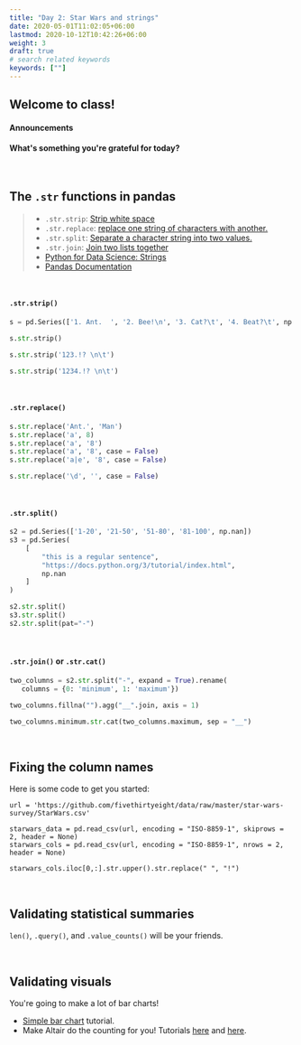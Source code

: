 ```yaml
---
title: "Day 2: Star Wars and strings"
date: 2020-05-01T11:02:05+06:00
lastmod: 2020-10-12T10:42:26+06:00
weight: 3
draft: true
# search related keywords
keywords: [""]
---
```


## Welcome to class!
#### Announcements
#### What's something you're grateful for today?

<br>

## The `.str` functions in pandas

> - `.str.strip`: [Strip white space](https://pandas.pydata.org/pandas-docs/stable/reference/api/pandas.Series.str.strip.html)
> - `.str.replace`: [replace one string of characters with another.](https://pandas.pydata.org/pandas-docs/stable/reference/api/pandas.Series.str.replace.html)
> - `.str.split`: [Separate a character string into two values.](https://pandas.pydata.org/pandas-docs/stable/reference/api/pandas.Series.str.split.html)
> - `.str.join`: [Join two lists together](https://pandas.pydata.org/pandas-docs/stable/reference/api/pandas.Series.str.join.html#pandas.Series.str.join)
> - [Python for Data Science: Strings](https://byuidatascience.github.io/python4ds/strings.html)
> - [Pandas Documentation](https://pandas.pydata.org/pandas-docs/stable/user_guide/text.html#method-summary)

<br>

#### `.str.strip()`

```python
s = pd.Series(['1. Ant.  ', '2. Bee!\n', '3. Cat?\t', '4. Beat?\t', np.nan])

s.str.strip()

s.str.strip('123.!? \n\t')

s.str.strip('1234.!? \n\t')

```

<br>

#### `.str.replace()`

```python
s.str.replace('Ant.', 'Man')
s.str.replace('a', 8)
s.str.replace('a', '8')
s.str.replace('a', '8', case = False)
s.str.replace('a|e', '8', case = False)

s.str.replace('\d', '', case = False)

```

<br>

#### `.str.split()`

```python
s2 = pd.Series(['1-20', '21-50', '51-80', '81-100', np.nan])
s3 = pd.Series(
    [
        "this is a regular sentence",
        "https://docs.python.org/3/tutorial/index.html",
        np.nan
    ]
)

s2.str.split()
s3.str.split()
s2.str.split(pat="-")
```

<br>

#### `.str.join()` or `.str.cat()`

```python
two_columns = s2.str.split("-", expand = True).rename(
   columns = {0: 'minimum', 1: 'maximum'})

two_columns.fillna("").agg("__".join, axis = 1)

two_columns.minimum.str.cat(two_columns.maximum, sep = "__")

```

<br>

## Fixing the column names

Here is some code to get you started:

```{python}
url = 'https://github.com/fivethirtyeight/data/raw/master/star-wars-survey/StarWars.csv'

starwars_data = pd.read_csv(url, encoding = "ISO-8859-1", skiprows = 2, header = None)
starwars_cols = pd.read_csv(url, encoding = "ISO-8859-1", nrows = 2, header = None)

starwars_cols.iloc[0,:].str.upper().str.replace(" ", "!")
```

<br>

## Validating statistical summaries

`len()`, `.query()`, and `.value_counts()` will be your friends.


<!-----------------------------------------------------
### Cleaning our data

#### What do we want our column names to look like?

_Run the two cells below and tell me what we have._

```python
# %%
import pandas as pd
import altair as alt
import numpy as np

url = 'https://github.com/fivethirtyeight/data/raw/master/star-wars-survey/StarWars.csv'
starwars = pd.read_csv(url, encoding = "ISO-8859-1", skiprows = 2, header = None)
starwars_cols = pd.read_csv(url, encoding = "ISO-8859-1", nrows = 2, header = None)

starwars_cols

# %%
# This is not complete.
# And maybe not even a good idea....
column_names_1 = starwars_cols.iloc[0,:]
column_names_1 = (column_names_1
                  .replace("Have you seen any of the 6 films in the Star Wars franchise?", "have_seen_any")
                     .replace("Which of the following Star Wars films have you seen? Please select all that apply.", "seen_")
                     .replace("Which character shot first?", "shot_first")
                     .str.replace(" ", "_")
                     .str.replace("Œæ", "")
                     .str.upper()
                     .fillna(method = "ffill"))
print(column_names_1)

column_names_2 = starwars_cols.iloc[1,:]
column_names_2 = (column_names_2
                   .replace("Response", "")
                   .str.replace("Star Wars: Episode ", "")
                   .str.replace(" ", "_")
                   .fillna("")
                   .str.upper())
print(column_names_2)

full_column_names = column_names_1 + column_names_2
print(full_column_names)
```
----------------------------------------->
<br>

## Validating visuals

You're going to make a lot of bar charts!

- [Simple bar chart](https://altair-viz.github.io/gallery/simple_bar_chart.html) tutorial.
- Make Altair do the counting for you! Tutorials [here](https://altair-viz.github.io/user_guide/transform/aggregate.html) and [here](https://stackoverflow.com/questions/62405935/altair-pandas-value-counts-horizontal-bar-chart).
